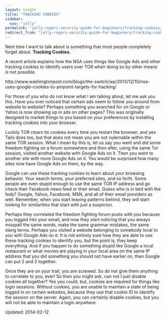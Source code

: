 ```yaml
---
layout: single
title: "TRACKING COOKIES"
sidebar:
  nav: "jolly"
permalink: "jolly-rogers-security-guide-for-beginners/tracking-cookies/"
redirect_from: "jolly-rogers-security-guide-for-beginners/tracking-cookies"
---
```


<p>Next time I want to talk about is something that most people completely forget about. <strong>Tracking Cookies</strong>.</p>
<p>A recent article explains how the NSA uses things like Google Ads and other tracking cookies to identify users over TOR when doing so by other means is not possible.</p>
<p>http://www.washingtonpost.com/blogs/the-switch/wp/2013/12/10/nsa-uses-google-cookies-to-pinpoint-targets-for-hacking/</p>
<p>For those of you who do not know what I am talking about, let me ask you this. Have you ever noticed that certain ads seem to follow you around from website to website? Perhaps something you searched for on Google or Yahoo is now showing up in ads on other pages? This was originally designed to market things to you based on your preferences by installing tracking cookies into your browser.</p>
<p>Luckily TOR clears its cookies every time you restart the browser, and yes Tails does too, but that does not mean you are not vulernable within the same TOR session. What I mean by this is, let us say you went and did some freedom fighting on a forum somewhere and then after, using the same Tor session, visited another website with Google Ads on it. Then you went to another site with more Google Ads on it. You would be surprised how many sites now have Google Ads on them, by the way.</p>
<p>Google can use these tracking cookies to learn about your browsing behavior. Your search terms, your preferred sites, and so forth. Some people are even stupid enough to use the same TOR IP address and go check their Facebook news feed or their email. Guess who is in bed with the feds? Google, Yahoo, Facebook, MSN, and all of their email providers as well. Remember, when you start leaving patterns behind, they will start looking for similarities that start with just a suspicion.</p>
<p>Perhaps they correlated the freedom fighting forum posts with you because you logged into your email, and now they start noticing that you always misspell the same words, make the same grammar mistakes, the same slang terms. Perhaps you visited a website belonging to somebody local to you with Google Ads on it. It is not entirely sure how they are able to use these tracking cookies to identify you, but the point is, they keep everything. And if you happen to do something stupid like Google a local restaurant or what movies are playing in your local area on the same IP address that you did something you should not have earlier on, then Google can put 2 and 2 together.</p>
<p>Once they are on your trail, you are screwed. So do not give them anything to correlate to you, ever! So then you might ask, can not I just disable cookies all together? Yes you could, but, cookies are required for things like login sessions. Without cookies, you are unable to maintain a state of being logged in on certain websites, because they use that cookie ID to identify the session on the server. Again, you can certainly disable cookies, but you will not be able to maintain a login anywhere.</p>

Updated: 2014-02-12

